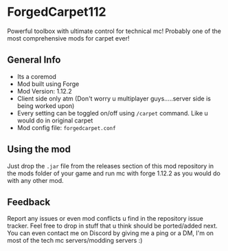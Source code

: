 # ForgedCarpet112
Powerful toolbox with ultimate control for technical mc!
Probably one of the most comprehensive mods for carpet ever!

## General Info
- Its a coremod
- Mod built using Forge
- Mod Version: 1.12.2
- Client side only atm (Don't worry u multiplayer guys.....server side is being worked upon)
- Every setting can be toggled on/off using `/carpet` command. Like u would do in original carpet
- Mod config file: `forgedcarpet.conf`
  
## Using the mod
Just drop the `.jar` file from the releases section of this mod repository in the mods folder of your game and run mc with 
forge 1.12.2 as you would do with any other mod.

## Feedback
Report any issues or even mod conflicts u find in the repository issue tracker.
Feel free to drop in stuff that u think should be ported/added next.
You can even contact me on Discord by giving me a ping or a DM, I'm on most of the tech mc servers/modding servers :)

